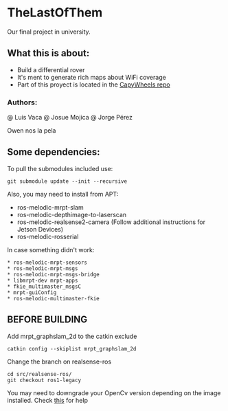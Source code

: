 # TheLastOfThem
Our final project in university. 



## What this is about:
* Build a differential rover
* It's ment to generate rich maps about WiFi coverage
* Part of this proyect is located in the [CapyWheels repo](https://github.com/JorgePerC/CapyWheels.git)


### Authors:
@ Luis Vaca
@ Josue Mojica
@ Jorge Pérez

Owen nos la pela


## Some dependencies: 

To pull the submodules included use:

    git submodule update --init --recursive

Also, you may need to install from APT:

* ros-melodic-mrpt-slam
* ros-melodic-depthimage-to-laserscan
* ros-melodic-realsense2-camera (Follow additional instructions for Jetson Devices)
* ros-melodic-rosserial

In case something didn't work:

    * ros-melodic-mrpt-sensors
    * ros-melodic-mrpt-msgs
    * ros-melodic-mrpt-msgs-bridge
    * libmrpt-dev mrpt-apps
    * fkie_multimaster_msgsC
    * mrpt-guiConfig
    * ros-melodic-multimaster-fkie 

## BEFORE BUILDING

Add mrpt_graphslam_2d to the catkin exclude 

    catkin config --skiplist mrpt_graphslam_2d

Change the branch on realsense-ros

    cd src/realsense-ros/
    git checkout ros1-legacy

You may need to downgrade your OpenCv version depending on the image installed. Check [this](https://answers.ros.org/question/347754/jetson-nano-comes-with-opencv-411-do-i-need-to-downgrade-to-32-for-melodic/) for help
